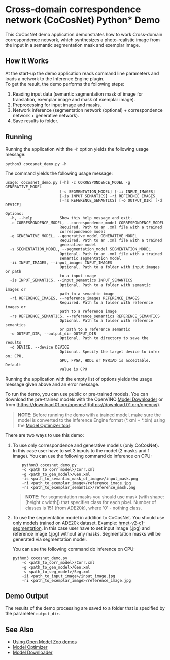 # Cross-domain correspondence network (CoCosNet) Python* Demo

This CoCosNet demo application demonstrates how to work Cross-domain correspondence network, which synthesizes a photo-realistic image from the input in a semantic segmentation mask and exemplar image.

## How It Works

At the start-up the demo application reads command line parameters and loads a network to the Inference Engine plugin. \
To get the result, the demo performs the following steps:

1. Reading input data (semantic segmentation mask of image for translation, exemplar image and mask of exemplar image).
2. Preprocessing for input image and masks.
3. Network inference (segmentation network (optional) + correspondence network + generative network).
4. Save results to folder.

## Running

Running the application with the `-h` option yields the following usage message:

```
python3 cocosnet_demo.py -h
```

The command yields the following usage message:

```
usage: cocosnet_demo.py [-h] -c CORRESPONDENCE_MODEL -g GENERATIVE_MODEL
                        [-s SEGMENTATION_MODEL] [-ii INPUT_IMAGES]
                        [-is INPUT_SEMANTICS] -ri REFERENCE_IMAGES
                        [-rs REFERENCE_SEMANTICS] [-o OUTPUT_DIR] [-d DEVICE]

Options:
  -h, --help            Show this help message and exit.
  -c CORRESPONDENCE_MODEL, --correspondence_model CORRESPONDENCE_MODEL
                        Required. Path to an .xml file with a trained
                        correspondence model
  -g GENERATIVE_MODEL, --generative_model GENERATIVE_MODEL
                        Required. Path to an .xml file with a trained
                        generative model
  -s SEGMENTATION_MODEL, --segmentation_model SEGMENTATION_MODEL
                        Optional. Path to an .xml file with a trained
                        semantic segmentation model
  -ii INPUT_IMAGES, --input_images INPUT_IMAGES
                        Optional. Path to a folder with input images or path
                        to a input image
  -is INPUT_SEMANTICS, --input_semantics INPUT_SEMANTICS
                        Optional. Path to a folder with semantic images or
                        path to a semantic image
  -ri REFERENCE_IMAGES, --reference_images REFERENCE_IMAGES
                        Required. Path to a folder with reference images or
                        path to a reference image
  -rs REFERENCE_SEMANTICS, --reference_semantics REFERENCE_SEMANTICS
                        Optional. Path to a folder with reference semantics
                        or path to a reference semantic
  -o OUTPUT_DIR, --output_dir OUTPUT_DIR
                        Optional. Path to directory to save the results
  -d DEVICE, --device DEVICE
                        Optional. Specify the target device to infer on; CPU,
                        GPU, FPGA, HDDL or MYRIAD is acceptable. Default
                        value is CPU
```

Running the application with the empty list of options yields the usage message given above and an error message.

To run the demo, you can use public or pre-trained models. You can download the pre-trained models with the OpenVINO [Model Downloader](../../../tools/downloader/README.md) or from [https://download.01.org/opencv/](https://download.01.org/opencv/).

> **NOTE**: Before running the demo with a trained model, make sure the model is converted to the Inference Engine format (\*.xml + \*.bin) using the [Model Optimizer tool](https://docs.openvinotoolkit.org/latest/_docs_MO_DG_Deep_Learning_Model_Optimizer_DevGuide.html).

There are two ways to use this demo:

1. To use only correspondence and generative models (only CoCosNet). \
   In this case user have to set 3 inputs to the model (2 masks and 1 image).
   You can use the following command do inference on CPU:

   ```
       python3 cocosnet_demo.py
       -c <path_to_corr_model>/Corr.xml
       -g <path_to_gen_model>/Gen.xml
       -is <path_to_semantic_mask_of_image>/input_mask.png
       -ri <path_to_exemplar_image>/reference_image.jpg
       -rs <path_to_exemplar_semantic>/reference_mask.png
   ```

   > **NOTE**: For segmentation masks you should use mask (with shape: [height x width]) that specifies class for each pixel. Number of classes is 151 (from ADE20k), where '0' - nothing class.

2. To use the segmentation model in addition to CoCosNet. You should use only models trained on ADE20k dataset.     Example: [hrnet-v2-c1-segmentation](../../../models/public/hrnet-v2-c1-segmentation/hrnet-v2-c1-segmentation.md).
   In this case user have to set input image (.jpg) and reference image (.jpg) without any masks.
   Segmentation masks will be generated via segmentation model.

   You can use the following command do inference on CPU:

   ```
   python3 cocosnet_demo.py
       -c <path_to_corr_model>/Corr.xml
       -g <path_to_gen_model>/Gen.xml
       -s <path_to_seg_model>/Seg.xml
       -ii <path_to_input_image>/input_image.jpg
       -ri <path_to_exemplar_image>/reference_image.jpg
   ```

## Demo Output

The results of the demo processing are saved to a folder that is specified by the parameter `output_dir`.

## See Also

* [Using Open Model Zoo demos](../../README.md)
* [Model Optimizer](https://docs.openvinotoolkit.org/latest/_docs_MO_DG_Deep_Learning_Model_Optimizer_DevGuide.html)
* [Model Downloader](../../../tools/downloader/README.md)
